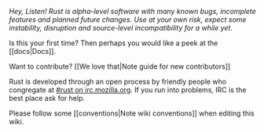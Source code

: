 *Hey, Listen! Rust is alpha-level software with many known bugs, incomplete features and planned future changes. Use at your own risk, expect some instability, disruption and source-level incompatibility for a while yet.*

Is this your first time? Then perhaps you would like a peek at the [[docs|Docs]].

Want to contribute? [[We love that|Note guide for new contributors]]

Rust is developed through an open process by friendly people who congregate at [#rust on irc.mozilla.org][pound-rust]. If you run into problems, IRC is the best place ask for help.

Please follow some [[conventions|Note wiki conventions]] when editing this wiki.

[pound-rust]: http://chat.mibbit.com/?server=irc.mozilla.org&channel=%23rust